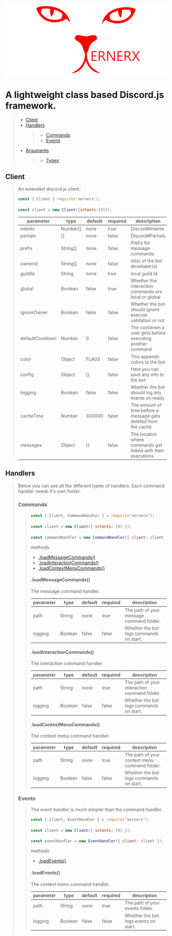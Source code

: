 ![Xernerx](./styles/banner.png)

# A lightweight class based Discord.js framework.

> - [Client](#Client)
> - [Handlers](#Handlers)
>   > - [Commands](#Commands)
>   > - [Events](#Events)
> - [Arguments](#Arguments)
>   > - [Types](#Argument#Types)

## Client

> An extended discord.js client.
>
> ```js
> const { Client } require('xernerx');
>
> const client = new Client({intents:[0]});
> ```
>
> | parameter       | type     | default | required | description                                                     |
> | --------------- | -------- | ------- | -------- | --------------------------------------------------------------- |
> | intents         | Number[] | none    | true     | Discord#Intents                                                 |
> | partials        | []       | none    | false    | Discord#Partials                                                |
> | prefix          | String[] | none    | false    | Prefix for message commands                                     |
> | ownerId         | String[] | none    | false    | Id(s) of the bot developer(s)                                   |
> | guildId         | String   | none    | true     | local guild Id                                                  |
> | global          | Boolean  | false   | true     | Whether the interaction commands are local or global            |
> | ignoreOwner     | Boolean  | false   | false    | Whether the bot should ignore execute validation or not         |
> | defaultCooldown | Number   | 0       | false    | The cooldown a user gets before executing another command       |
> | color           | Object   | FLAGS   | false    | This appends colors to the bot                                  |
> | config          | Object   | {}      | false    | Here you can save any info to the bot                           |
> | logging         | Boolean  | false   | false    | Whether the bot should log any events on ready                  |
> | cacheTime       | Number   | 300000  | false    | The amount of time before a message gets deleted from the cache |
> | messages        | Object   | {}      | false    | The location where commands get linked with their executions    |

## Handlers

> Below you can see all the different types of handlers. Each command handler needs it's own folder.
>
> ### Commands
>
> > ```js
> > const { Client, CommandHandler } = require("xernerx");
> >
> > const client = new Client({ intents: [0] });
> >
> > const commandHandler = new CommandHandler({ client: client });
> > ```
> >
> > methods
> >
> > - [.loadMessageCommands()](<#.loadMessageCommands()>)
> > - [.loadInteractionCommands()](<#.loadInteractionCommands()>)
> > - [.loadContextMenuCommands()](<#.loadContextMenuCommands()>)
> >
> > #### .loadMessageCommands()
> >
> > The message command handler.
> >
> > | parameter | type    | default | required | description                              |
> > | --------- | ------- | ------- | -------- | ---------------------------------------- |
> > | path      | String  | none    | true     | The path of your message command folder. |
> > | logging   | Boolean | false   | false    | Whether the bot logs commands on start.  |
> >
> > #### .loadInteractionCommands()
> >
> > The interaction command handler.
> >
> > | parameter | type    | default | required | description                                  |
> > | --------- | ------- | ------- | -------- | -------------------------------------------- |
> > | path      | String  | none    | true     | The path of your interaction command folder. |
> > | logging   | Boolean | false   | false    | Whether the bot logs commands on start.      |
> >
> > #### .loadContextMenuCommands()
> >
> > The context menu command handler.
> >
> > | parameter | type    | default | required | description                                   |
> > | --------- | ------- | ------- | -------- | --------------------------------------------- |
> > | path      | String  | none    | true     | The path of your context menu command folder. |
> > | logging   | Boolean | false   | false    | Whether the bot logs commands on start.       |
>
> ### Events
>
> > The event handler is much simpler than the command handler.
> >
> > ```js
> > const { Client, EventHandler } = require("xernerx");
> >
> > const client = new Client({ intents: [0] });
> >
> > const eventHandler = new EventHandler({ client: client });
> > ```
> >
> > methods
> >
> > - [.loadEvents()](<#.loadEvents()>)
> >
> > #### .loadEvents()
> >
> > The context menu command handler.
> >
> > | parameter | type    | default | required | description                           |
> > | --------- | ------- | ------- | -------- | ------------------------------------- |
> > | path      | String  | none    | true     | The path of your events folder.       |
> > | logging   | Boolean | false   | false    | Whether the bot logs events on start. |
